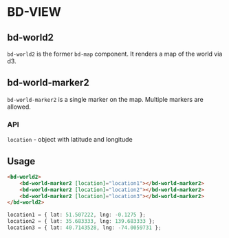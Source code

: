 # BD-VIEW

## bd-world2

`bd-world2` is the former `bd-map` component. It renders a map of the world via d3.

## bd-world-marker2

`bd-world-marker2` is a single marker on the map. Multiple markers are allowed.

### API

`location` - object with latitude and longitude

## Usage

```html
<bd-world2>
    <bd-world-marker2 [location]="location1"></bd-world-marker2>
    <bd-world-marker2 [location]="location2"></bd-world-marker2>
    <bd-world-marker2 [location]="location3"></bd-world-marker2>
</bd-world2>
```

```ts
location1 = { lat: 51.507222, lng: -0.1275 };
location2 = { lat: 35.683333, lng: 139.683333 };
location3 = { lat: 40.7143528, lng: -74.0059731 };
```
